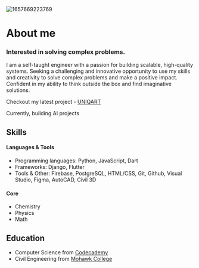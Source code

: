 ![1657669223769](https://user-images.githubusercontent.com/72427739/210922811-3fecc62d-7cd2-427c-859a-6596d66a96e8.jpeg)
# About me

### Interested in solving complex problems.

I am a self-taught engineer with a passion for building scalable, high-quality systems. Seeking a challenging and innovative opportunity to use my skills and creativity to solve complex problems and make a positive impact. Confident in my ability to think outside the box and find imaginative solutions.

Checkout my latest project - [UNIQART](https://linktr.ee/uniqart/)

Currently, building AI projects


## Skills

#### Languages & Tools

- Programming languages: Python, JavaScript, Dart
- Frameworks: Django, Flutter
- Tools & Other: Firebase, PostgreSQL, HTML/CSS, Git, Github, Visual Studio, Figma, AutoCAD, Civil 3D

#### Core

- Chemistry
- Physics
- Math

## Education

- Computer Science from [Codecademy](https://codecademy.com/)
- Civil Engineering from [Mohawk College](https://mohawkcollege.ca/)

